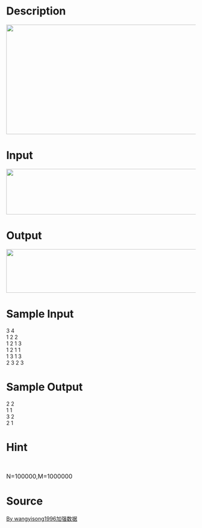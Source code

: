 
# Description

<div class="content"><p><img height="291" alt="" width="769" src="/source/bzoj/3236/img/aHR0cHM6Ly9seWRzeS5jb20vSnVkZ2VPbmxpbmUvdXBsb2FkLzIwMTMwNi8xKDIpLmpwZw==.jpg"/></p>
<p></p></div>

# Input

<div class="content"><p><img height="121" alt="" width="771" src="/source/bzoj/3236/img/aHR0cHM6Ly9seWRzeS5jb20vSnVkZ2VPbmxpbmUvdXBsb2FkLzIwMTMwNi8yLmpwZw==.jpg"/></p></div>

# Output

<div class="content"><p><img height="116" alt="" width="766" src="/source/bzoj/3236/img/aHR0cHM6Ly9seWRzeS5jb20vSnVkZ2VPbmxpbmUvdXBsb2FkLzIwMTMwNi8zLmpwZw==.jpg"/></p></div>

# Sample Input

<div class="content"><span class="sampledata">3 4<br/>
1 2 2<br/>
1 2 1 3<br/>
1 2 1 1<br/>
1 3 1 3<br/>
2 3 2 3<br/>
</span></div>

# Sample Output

<div class="content"><span class="sampledata">2 2<br/>
1 1<br/>
3 2<br/>
2 1</span></div>

# Hint

<div class="content"><p></p><p></p><br/>
<p><span style="font-size: medium">N=100000,M=1000000</span></p><p></p></div>

# Source

<div class="content"><p><a href="problemset.php?search=By wangyisong1996加强数据">By wangyisong1996加强数据</a></p></div>

